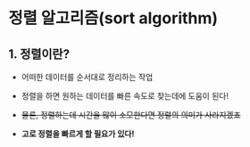 # 정렬 알고리즘(sort algorithm)
## 1. 정렬이란?
 - 어떠한 데이터를 순서대로 정리하는 작업
 - 정렬을 하면 원하는 데이터를 빠른 속도로 찾는데에 도움이 된다!
 - ~~물론, 정렬하는데 시간을 많이 소모한다면 정렬의 의미가 사라지겠죠~~
 
 -  **고로 정렬을 빠르게 할 필요가 있다!**
